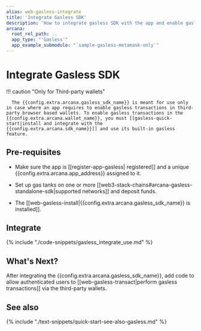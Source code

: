 ```yaml
---
alias: web-gasless-integrate
title: 'Integrate Gasless SDK'
description: 'How to integrate gasless SDK with the app and enable gasless transactions for third-party wallets.'
arcana:
  root_rel_path: ..
  app_type: "'Gasless'"
  app_example_submodule: "`sample-gasless-metamask-only`"
---
```


# Integrate Gasless SDK

!!! caution "Only for Third-party wallets"

      The {{config.extra.arcana.gasless_sdk_name}} is meant for use only in case where an app requires to enable gasless transactions in third-party browser based wallets. To enable gasless transactions in the {{config.extra.arcana.wallet_name}}, you must [[gasless-quick-start|install and integrate with the {{config.extra.arcana.sdk_name}}]] and use its built-in gasless feature.

## Pre-requisites

* Make sure the app is [[register-app-gasless| registered]] and a unique {{config.extra.arcana.app_address}} assigned to it.

* Set up gas tanks on one or more [[web3-stack-chains#arcana-gasless-standalone-sdk|supported networks]] and deposit funds. 

* The [[web-gasless-install|{{config.extra.arcana.gasless_sdk_name}} is installed]].

## Integrate

{% include "./code-snippets/gasless_integrate_use.md" %}

## What's Next?

After integrating the {{config.extra.arcana.gasless_sdk_name}}, add code to allow authenticated users to [[web-gasless-transact|perform gasless transactions]] via the third-party wallets. 

## See also

{% include "./text-snippets/quick-start-see-also-gasless.md" %}